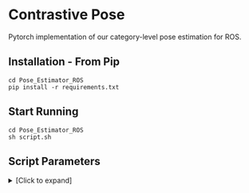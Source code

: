 # Contrastive Pose
Pytorch implementation of our category-level pose estimation for ROS.

## Installation - From Pip
```shell
cd Pose_Estimator_ROS
pip install -r requirements.txt
```

## Start Running 
```shell
cd Pose_Estimator_ROS
sh script.sh
```

## Script Parameters
<details>
  <summary>[Click to expand]</summary>

- **script.sh**
  - **pretrained_clip_rot_model_path**: Pretrained Contrast Rotation Model
  - **pretrained_clip_t_model_path**: Pretrained Contrast Translation Model
  - **resume_model**: Pretrained Estimator Model
  - **depth_pth**: The Saved Path of Depth image from ROS
  - **detection_pth**: The Saved Path of MaskRCNN Mask Results from ROS
  - **label_pth**: The Saved Path of MaskRCNN Class Label Results from ROS
  - **bbox_pth**: The Saved Path of Bounding box from ROS
  - **ROS_RGB_pth**: The Saved Path of RGB Image from ROS
  - **ROS_output**: The Output Folder Path
  - **ROS_save_result_name**: The Output File Name
</details>